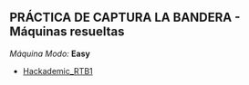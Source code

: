 ## PRÁCTICA DE CAPTURA LA BANDERA - Máquinas resueltas

*Máquina Modo:* **Easy**
- <a href="https://github.com/R3LI4NT/ctf-practica/blob/main/1-%20Maquinas-Easy/Hackademic_RTB1.md" target="_blank">Hackademic_RTB1</a>
